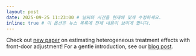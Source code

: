 ```yaml
---
layout: post
date: 2025-09-25 11:23:00 # 날짜와 시간을 현재에 맞게 수정하세요.
inline: true # 이 옵션은 뉴스 목록에 전체 내용이 보이게 합니다.
---
```


Check out [new paper](https://yonghanjung.me/assets/pdf/R_18.pdf) on estimating heterogeneous treatment effects with front-door adjustment! For a gentle introduction, see our [blog post](https://yonghanjung.me/blog/2025/FDCATE/).
